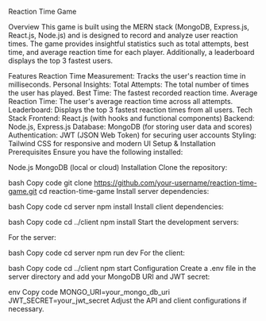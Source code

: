 Reaction Time Game



Overview
This game is built using the MERN stack (MongoDB, Express.js, React.js, Node.js) and is designed to record and analyze user reaction times. The game provides insightful statistics such as total attempts, best time, and average reaction time for each player. Additionally, a leaderboard displays the top 3 fastest users.

Features
Reaction Time Measurement: Tracks the user's reaction time in milliseconds.
Personal Insights:
Total Attempts: The total number of times the user has played.
Best Time: The fastest recorded reaction time.
Average Reaction Time: The user's average reaction time across all attempts.
Leaderboard: Displays the top 3 fastest reaction times from all users.
Tech Stack
Frontend: React.js (with hooks and functional components)
Backend: Node.js, Express.js
Database: MongoDB (for storing user data and scores)
Authentication: JWT (JSON Web Token) for securing user accounts
Styling: Tailwind CSS for responsive and modern UI
Setup & Installation
Prerequisites
Ensure you have the following installed:

Node.js
MongoDB (local or cloud)
Installation
Clone the repository:

bash
Copy code
git clone https://github.com/your-username/reaction-time-game.git
cd reaction-time-game
Install server dependencies:

bash
Copy code
cd server
npm install
Install client dependencies:

bash
Copy code
cd ../client
npm install
Start the development servers:

For the server:

bash
Copy code
cd server
npm run dev
For the client:

bash
Copy code
cd ../client
npm start
Configuration
Create a .env file in the server directory and add your MongoDB URI and JWT secret:

env
Copy code
MONGO_URI=your_mongo_db_uri
JWT_SECRET=your_jwt_secret
Adjust the API and client configurations if necessary.

